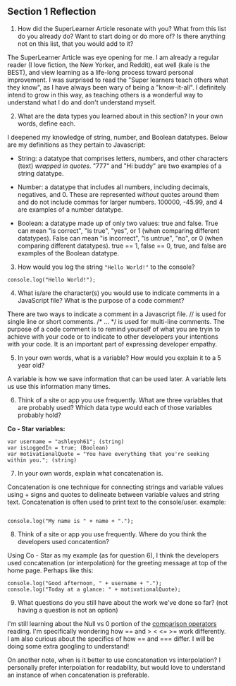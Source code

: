 ## Section 1 Reflection

1. How did the SuperLearner Article resonate with you? What from this list do you already do? Want to start doing or do more of? Is there anything not on this list, that you would add to it?

The SuperLearner Article was eye opening for me. I am already a regular reader (I love fiction, the New Yorker, and Reddit), eat well (kale is the BEST), and view learning as a life-long process toward personal improvement. I was surprised to read the "Super learners teach others what they know", as I have always been wary of being a "know-it-all". I definitely intend to grow in this way, as teaching others is a wonderful way to understand what I do and don't understand myself.

2. What are the data types you learned about in this section? In your own words, define each.

I deepened my knowledge of string, number, and Boolean datatypes. Below are my definitions as they pertain to Javascript:

- String: a datatype that comprises letters, numbers, and other characters (text) *wrapped in quotes*. "777" and "Hi buddy" are two examples of a string datatype.

- Number: a datatype that includes all numbers, including decimals, negatives, and 0. These are represented *without* quotes around them and do not include commas for larger numbers. 100000, -45.99, and 4 are examples of a number datatype.

- Boolean: a datatype made up of only two values: true and false. True can mean "is correct", "is true", "yes", or 1 (when comparing different datatypes). False can mean "is incorrect", "is untrue", "no", or 0 (when comparing different datatypes). true == 1, false == 0, true, and false are examples of the Boolean datatype.

3. How would you log the string `"Hello World!"` to the console?

`console.log("Hello World!");`

4. What is/are the character(s) you would use to indicate comments in a JavaScript file? What is the purpose of a code comment?

There are two ways to indicate a comment in a Javascript file. // is used for single line or short comments. /* ... */ is used for multi-line comments. The purpose of a code comment is to remind yourself of what you are tryin to achieve with your code or to indicate to other developers your intentions with your code. It is an important part of expressing developer empathy.

5. In your own words, what is a variable? How would you explain it to a 5 year old?

A variable is how we save information that can be used later. A variable lets us use this information many times.

6. Think of a site or app you use frequently. What are three variables that are probably used? Which data type would each of those variables probably hold?

**Co - Star variables:**

```
var username = "ashleyoh61"; (string)
var isLoggedIn = true; (Boolean)
var motivationalQuote = "You have everything that you're seeking within you."; (string)
```

7. In your own words, explain what concatenation is.

Concatenation is one technique for connecting strings and variable values using + signs and quotes to delineate between variable values and string text. Concatenation is often used to print text to the console/user.
example:

```var name = "Ash"

console.log("My name is " + name + ".");
```

8. Think of a site or app you use frequently. Where do you think the developers used concatention?

Using Co - Star as my example (as for question 6), I think the developers used concatenation (or interpolation) for the greeting message at top of the home page. Perhaps like this:

```
console.log("Good afternoon, " + username + ".");
console.log("Today at a glance: " + motivationalQuote);
```

9. What questions do you still have about the work we've done so far? (not having a question is not an option)

I'm still learning about the Null vs 0 portion of the [comparison operators](https://javascript.info/comparison) reading. I'm specifically wondering how == and > < <= >= work differently. I am also curious about the specifics of how == and === differ. I will be doing some extra googling to understand!

On another note, when is it better to use concatenation vs interpolation? I personally prefer interpolation for readability, but would love to understand an instance of when concatenation is preferable.

